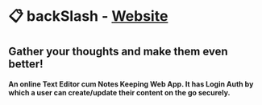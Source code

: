 # 📋 backSlash - [Website](https://backslash.netlify.app)
## Gather your thoughts and make them even better!

#### An online Text Editor cum Notes Keeping Web App. It has Login Auth by which a user can create/update their content on the go securely.

